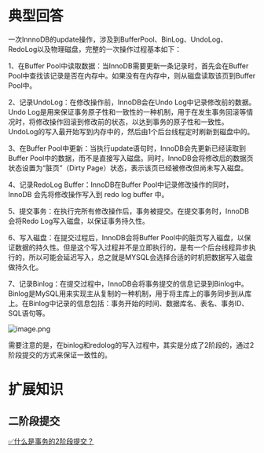# 典型回答

一次InnnoDB的update操作，涉及到BufferPool、BinLog、UndoLog、RedoLog以及物理磁盘，完整的一次操作过程基本如下：

1、在Buffer Pool中读取数据：当InnoDB需要更新一条记录时，首先会在Buffer Pool中查找该记录是否在内存中。如果没有在内存中，则从磁盘读取该页到Buffer Pool中。

2、记录UndoLog：在修改操作前，InnoDB会在Undo Log中记录修改前的数据。Undo Log是用来保证事务原子性和一致性的一种机制，用于在发生事务回滚等情况时，将修改操作回滚到修改前的状态，以达到事务的原子性和一致性。UndoLog的写入最开始写到内存中的，然后由1个后台线程定时刷新到磁盘中的。

3、在Buffer Pool中更新：当执行update语句时，InnoDB会先更新已经读取到Buffer Pool中的数据，而不是直接写入磁盘。同时，InnoDB会将修改后的数据页状态设置为“脏页”（Dirty Page）状态，表示该页已经被修改但尚未写入磁盘。

4、记录RedoLog Buffer：InnoDB在Buffer Pool中记录修改操作的同时，InnoDB 会先将修改操作写入到 redo log buffer 中。

5、提交事务：在执行完所有修改操作后，事务被提交。在提交事务时，InnoDB会将Redo Log写入磁盘，以保证事务持久性。

6、写入磁盘：在提交过程后，InnoDB会将Buffer Pool中的脏页写入磁盘，以保证数据的持久性。但是这个写入过程并不是立即执行的，是有一个后台线程异步执行的，所以可能会延迟写入，总之就是MYSQL会选择合适的时机把数据写入磁盘做持久化。

7、记录Binlog：在提交过程中，InnoDB会将事务提交的信息记录到Binlog中。Binlog是MySQL用来实现主从复制的一种机制，用于将主库上的事务同步到从库上。在Binlog中记录的信息包括：事务开始的时间、数据库名、表名、事务ID、SQL语句等。

![image.png](https://cdn.nlark.com/yuque/0/2023/png/5378072/1692360052478-7a123e12-d590-438f-9abd-c968f0b7b2bb.png#averageHue=%23fdfdfd&clientId=u1ec727a4-cf77-4&from=paste&height=423&id=u7c27f504&originHeight=649&originWidth=1273&originalType=binary&ratio=1&rotation=0&showTitle=false&size=82472&status=done&style=none&taskId=u93e29168-4a49-4801-ad3e-c2d560d939a&title=&width=829)

需要注意的是，在binlog和redolog的写入过程中，其实是分成了2阶段的，通过2阶段提交的方式来保证一致性的。

# 扩展知识

## 二阶段提交

[✅什么是事务的2阶段提交？](https://www.yuque.com/hollis666/fo22bm/geuks1bbiwd39h1r?view=doc_embed)


